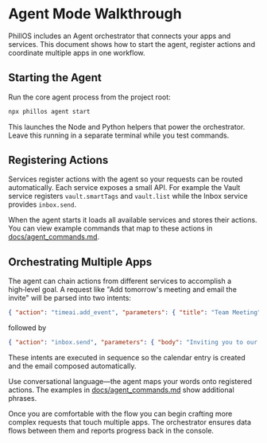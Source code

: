 # Agent Mode Walkthrough

PhillOS includes an Agent orchestrator that connects your apps and services. This document shows how to start the agent, register actions and coordinate multiple apps in one workflow.

## Starting the Agent

Run the core agent process from the project root:

```bash
npx phillos agent start
```

This launches the Node and Python helpers that power the orchestrator. Leave this running in a separate terminal while you test commands.

## Registering Actions

Services register actions with the agent so your requests can be routed automatically. Each service exposes a small API. For example the Vault service registers `vault.smartTags` and `vault.list` while the Inbox service provides `inbox.send`.

When the agent starts it loads all available services and stores their actions. You can view example commands that map to these actions in [docs/agent_commands.md](agent_commands.md).

## Orchestrating Multiple Apps

The agent can chain actions from different services to accomplish a high‑level goal. A request like "Add tomorrow's meeting and email the invite" will be parsed into two intents:

```json
{ "action": "timeai.add_event", "parameters": { "title": "Team Meeting", "time": "tomorrow" } }
```

followed by

```json
{ "action": "inbox.send", "parameters": { "body": "Inviting you to our meeting" } }
```

These intents are executed in sequence so the calendar entry is created and the email composed automatically.

Use conversational language—the agent maps your words onto registered actions. The examples in [docs/agent_commands.md](agent_commands.md) show additional phrases.

Once you are comfortable with the flow you can begin crafting more complex requests that touch multiple apps. The orchestrator ensures data flows between them and reports progress back in the console.
